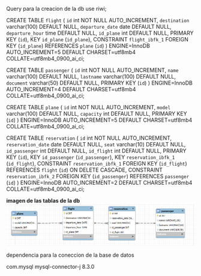 Query para la creacion de la db
use riwi;

CREATE TABLE `flight` (
`id` int NOT NULL AUTO_INCREMENT,
`destination` varchar(100) DEFAULT NULL,
`departure_date` date DEFAULT NULL,
`departure_hour` time DEFAULT NULL,
`id_plane` int DEFAULT NULL,
PRIMARY KEY (`id`),
KEY `id_plane` (`id_plane`),
CONSTRAINT `flight_ibfk_1` FOREIGN KEY (`id_plane`) REFERENCES `plane` (`id`)
) ENGINE=InnoDB AUTO_INCREMENT=5 DEFAULT CHARSET=utf8mb4 COLLATE=utf8mb4_0900_ai_ci;

CREATE TABLE `passenger` (
`id` int NOT NULL AUTO_INCREMENT,
`name` varchar(100) DEFAULT NULL,
`lastname` varchar(100) DEFAULT NULL,
`document` varchar(50) DEFAULT NULL,
PRIMARY KEY (`id`)
) ENGINE=InnoDB AUTO_INCREMENT=4 DEFAULT CHARSET=utf8mb4 COLLATE=utf8mb4_0900_ai_ci;

CREATE TABLE `plane` (
`id` int NOT NULL AUTO_INCREMENT,
`model` varchar(100) DEFAULT NULL,
`capacity` int DEFAULT NULL,
PRIMARY KEY (`id`)
) ENGINE=InnoDB AUTO_INCREMENT=5 DEFAULT CHARSET=utf8mb4 COLLATE=utf8mb4_0900_ai_ci;

CREATE TABLE `reservation` (
`id` int NOT NULL AUTO_INCREMENT,
`reservation_date` date DEFAULT NULL,
`seat` varchar(10) DEFAULT NULL,
`id_passenger` int DEFAULT NULL,
`id_flight` int DEFAULT NULL,
PRIMARY KEY (`id`),
KEY `id_passenger` (`id_passenger`),
KEY `reservation_ibfk_1` (`id_flight`),
CONSTRAINT `reservation_ibfk_1` FOREIGN KEY (`id_flight`) REFERENCES `flight` (`id`) ON DELETE CASCADE,
CONSTRAINT `reservation_ibfk_2` FOREIGN KEY (`id_passenger`) REFERENCES `passenger` (`id`)
) ENGINE=InnoDB AUTO_INCREMENT=2 DEFAULT CHARSET=utf8mb4 COLLATE=utf8mb4_0900_ai_ci;


**imagen de las tablas de la db**
![img.png](img.png)

dependencia para la coneccion de la base de datos

<dependency>
            <groupId>com.mysql</groupId>
            <artifactId>mysql-connector-j</artifactId>
            <version>8.3.0</version>
</dependency>